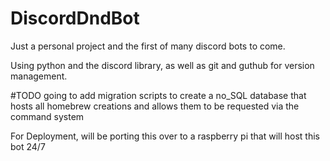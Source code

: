 # DiscordDndBot
Just a personal project and the first of many discord bots to come.

Using python and the discord library, as well as git and guthub for version management.

#TODO going to add migration scripts to create a no_SQL database that hosts all homebrew creations and allows them to be requested via the command system

For Deployment, will be porting this over to a raspberry pi that will host this bot 24/7
